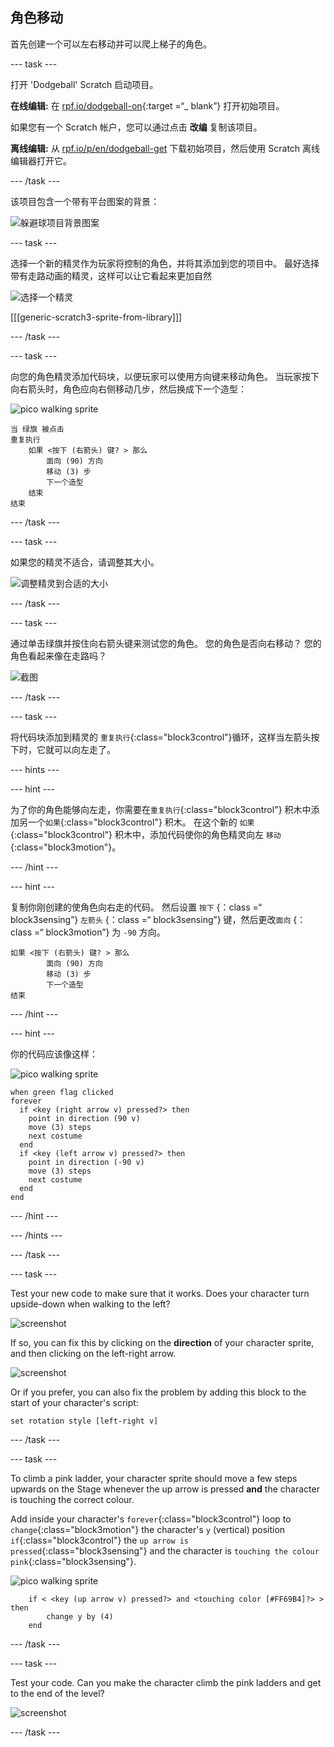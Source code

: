 ## 角色移动

首先创建一个可以左右移动并可以爬上梯子的角色。

\--- task \---

打开 'Dodgeball' Scratch 启动项目。

**在线编辑:** 在 [rpf.io/dodgeball-on](http://rpf.io/dodgeball-on){:target =“_ blank”} 打开初始项目。

如果您有一个 Scratch 帐户，您可以通过点击 **改编** 复制该项目。

**离线编辑:** 从 [rpf.io/p/en/dodgeball-get](http://rpf.io/p/en/dodgeball-get) 下载初始项目，然后使用 Scratch 离线编辑器打开它。

\--- /task \---

该项目包含一个带有平台图案的背景：

![躲避球项目背景图案](images/dodge-background.png)

\--- task \---

选择一个新的精灵作为玩家将控制的角色，并将其添加到您的项目中。 最好选择带有走路动画的精灵，这样可以让它看起来更加自然

![选择一个精灵](images/dodge-characters.png)

[[[generic-scratch3-sprite-from-library]]]

\--- /task \---

\--- task \---

向您的角色精灵添加代码块，以便玩家可以使用方向键来移动角色。 当玩家按下向右箭头时，角色应向右侧移动几步，然后换成下一个造型：

![pico walking sprite](images/pico_walking_sprite.png)

```blocks3
当 绿旗 被点击
重复执行
    如果 <按下 (右箭头) 键? > 那么
        面向 (90) 方向
        移动 (3) 步
        下一个造型
    结束
结束
```

\--- /task \---

\--- task \---

如果您的精灵不适合，请调整其大小。

![调整精灵到合适的大小](images/dodge-sprite-size-annotated.png)

\--- /task \---

\--- task \---

通过单击绿旗并按住向右箭头键来测试您的角色。 您的角色是否向右移动？ 您的角色看起来像在走路吗？

![截图](images/dodge-walking.png)

\--- /task \---

\--- task \---

将代码块添加到精灵的 `重复执行`{:class="block3control"}循环，这样当左箭头按下时，它就可以向左走了。

\--- hints \---

\--- hint \---

为了你的角色能够向左走，你需要在`重复执行`{:class="block3control"} 积木中添加另一个`如果`{:class="block3control"} 积木。 在这个新的 `如果`{:class="block3control"} 积木中，添加代码使你的角色精灵向左 `移动`{:class="block3motion"}。

\--- /hint \---

\--- hint \---

复制你刚创建的使角色向右走的代码。 然后设置 `按下` {：class =“ block3sensing”} `左箭头` {：class =“ block3sensing”} 键，然后更改`面向` {：class =“ block3motion”} 为 `-90` 方向。

```blocks3
如果 <按下 (右箭头) 键? > 那么
        面向 (90) 方向
        移动 (3) 步
        下一个造型
结束
```

\--- /hint \---

\--- hint \---

你的代码应该像这样：

![pico walking sprite](images/pico_walking_sprite.png)

```blocks3
when green flag clicked
forever 
  if <key (right arrow v) pressed?> then 
    point in direction (90 v)
    move (3) steps
    next costume
  end
  if <key (left arrow v) pressed?> then 
    point in direction (-90 v)
    move (3) steps
    next costume
  end
end
```

\--- /hint \---

\--- /hints \---

\--- /task \---

\--- task \---

Test your new code to make sure that it works. Does your character turn upside-down when walking to the left?

![screenshot](images/dodge-upside-down.png)

If so, you can fix this by clicking on the **direction** of your character sprite, and then clicking on the left-right arrow.

![screenshot](images/dodge-left-right-annotated.png)

Or if you prefer, you can also fix the problem by adding this block to the start of your character's script:

```blocks3
set rotation style [left-right v]
```

\--- /task \---

\--- task \---

To climb a pink ladder, your character sprite should move a few steps upwards on the Stage whenever the up arrow is pressed **and** the character is touching the correct colour.

Add inside your character's `forever`{:class="block3control"} loop to `change`{:class="block3motion"} the character's `y` (vertical) position `if`{:class="block3control"} the `up arrow is pressed`{:class="block3sensing"} and the character is `touching the colour pink`{:class="block3sensing"}.

![pico walking sprite](images/pico_walking_sprite.png)

```blocks3
    if < <key (up arrow v) pressed?> and <touching color [#FF69B4]?> > then
        change y by (4)
    end
```

\--- /task \---

\--- task \---

Test your code. Can you make the character climb the pink ladders and get to the end of the level?

![screenshot](images/dodge-test-character.png)

\--- /task \---
